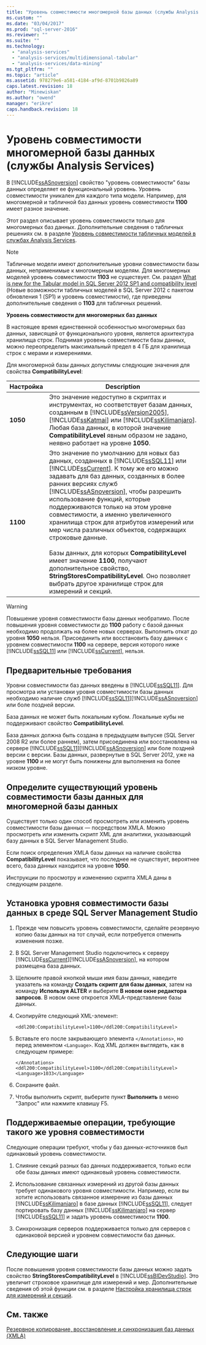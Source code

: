 ```yaml
---
title: "Уровень совместимости многомерной базы данных (службы Analysis Services) | Microsoft Docs"
ms.custom: ""
ms.date: "03/04/2017"
ms.prod: "sql-server-2016"
ms.reviewer: ""
ms.suite: ""
ms.technology: 
  - "analysis-services"
  - "analysis-services/multidimensional-tabular"
  - "analysis-services/data-mining"
ms.tgt_pltfrm: ""
ms.topic: "article"
ms.assetid: 978279e6-a581-4184-af9d-8701b9826a89
caps.latest.revision: 18
author: "Minewiskan"
ms.author: "owend"
manager: "erikre"
caps.handback.revision: 18
---
```

# Уровень совместимости многомерной базы данных (службы Analysis Services)
  В [!INCLUDE[ssASnoversion](../../includes/ssasnoversion-md.md)] свойство "уровень совместимости" базы данных определяет ее функциональный уровень. Уровень совместимости уникален для каждого типа модели. Например, для многомерной и табличной баз данных уровень совместимости **1100** имеет разное значение.  
  
 Этот раздел описывает уровень совместимости только для многомерных баз данных. Дополнительные сведения о табличных решениях см. в разделе [Уровень совместимости табличных моделей в службах Analysis Services](../../analysis-services/tabular-models/compatibility-level-for-tabular-models-in-analysis-services.md).  
  
> [!NOTE]  
>  Табличные модели имеют дополнительные уровни совместимости базы данных, неприменимые к многомерным моделям. Для многомерных моделей уровень совместимости **1103** не существует. См. раздел [What is new for the Tabular model in SQL Server 2012 SP1 and compatibility level](http://go.microsoft.com/fwlink/?LinkId=301727) (Новые возможности табличных моделей в SQL Server 2012 с пакетом обновления 1 (SP1) и уровень совместимости), где приведены дополнительные сведения о **1103** для табличных решений.  
  
 **Уровень совместимости для многомерных баз данных**  
  
 В настоящее время единственной особенностью многомерных баз данных, зависящей от функционального уровня, является архитектура хранилища строк. Поднимая уровень совместимости базы данных, можно переопределить максимальный предел в 4 ГБ для хранилища строк с мерами и измерениями.  
  
 Для многомерной базы данных допустимы следующие значения для свойства **CompatibilityLevel**:  
  
|Настройка|Description|  
|-------------|-----------------|  
|**1050**|Это значение недоступно в скриптах и инструментах, но соответствует базам данных, созданным в [!INCLUDE[ssVersion2005](../../includes/ssversion2005-md.md)], [!INCLUDE[ssKatmai](../../includes/sskatmai-md.md)] или [!INCLUDE[ssKilimanjaro](../../includes/sskilimanjaro-md.md)]. Любая база данных, в которой значение **CompatibilityLevel** явным образом не задано, неявно работает на уровне **1050**.|  
|**1100**|Это значение по умолчанию для новых баз данных, созданных в [!INCLUDE[ssSQL11](../../includes/sssql11-md.md)] или [!INCLUDE[ssCurrent](../../includes/sscurrent-md.md)]. К тому же его можно задавать для баз данных, созданных в более ранних версиях служб [!INCLUDE[ssASnoversion](../../includes/ssasnoversion-md.md)], чтобы разрешить использование функций, которые поддерживаются только на этом уровне совместимости, а именно увеличенного хранилища строк для атрибутов измерений или мер числа различных объектов, содержащих строковые данные.<br /><br /> Базы данных, для которых **CompatibilityLevel** имеет значение **1100**, получают дополнительное свойство, **StringStoresCompatibilityLevel**. Оно позволяет выбрать другое хранилище строк для измерений и секций.|  
  
> [!WARNING]  
>  Повышение уровня совместимости базы данных необратимо. После повышения уровня совместимости до **1100** работу с базой данных необходимо продолжать на более новых серверах. Выполнить откат до уровня **1050** нельзя. Присоединить или восстановить базу данных с уровнем совместимости **1100** на сервере, версия которого ниже [!INCLUDE[ssSQL11](../../includes/sssql11-md.md)] или [!INCLUDE[ssCurrent](../../includes/sscurrent-md.md)], нельзя.  
  
## Предварительные требования  
 Уровни совместимости баз данных введены в [!INCLUDE[ssSQL11](../../includes/sssql11-md.md)]. Для просмотра или установки уровня совместимости базы данных необходимо наличие служб [!INCLUDE[ssSQL11](../../includes/sssql11-md.md)][!INCLUDE[ssASnoversion](../../includes/ssasnoversion-md.md)] или боле поздней версии.  
  
 База данных не может быть локальным кубом. Локальные кубы не поддерживают свойство **CompatibilityLevel**.  
  
 База данных должна быть создана в предыдущем выпуске (SQL Server 2008 R2 или более раннем), затем присоединена или восстановлена на сервере [!INCLUDE[ssSQL11](../../includes/sssql11-md.md)][!INCLUDE[ssASnoversion](../../includes/ssasnoversion-md.md)] или боле поздней версии с версии. Базы данных, развернутые в SQL Server 2012, уже на уровне **1100** и не могут быть понижены для выполнения на более низком уровне.  
  
## Определите существующий уровень совместимости базы данных для многомерной базы данных  
 Существует только один способ просмотреть или изменить уровень совместимости базы данных — посредством XMLA. Можно просмотреть или изменить скрипт XML для аналитики, указывающий базу данных в SQL Server Management Studio.  
  
 Если поиск определения XMLA базы данных на наличие свойства **CompatibilityLevel** показывает, что последнее не существует, вероятнее всего, база данных находится на уровне **1050**.  
  
 Инструкции по просмотру и изменению скрипта XMLA даны в следующем разделе.  
  
## Установка уровня совместимости базы данных в среде SQL Server Management Studio  
  
1.  Прежде чем повысить уровень совместимости, сделайте резервную копию базы данных на тот случай, если потребуется отменить изменения позже.  
  
2.  В SQL Server Management Studio подключитесь к серверу [!INCLUDE[ssCurrent](../../includes/sscurrent-md.md)][!INCLUDE[ssASnoversion](../../includes/ssasnoversion-md.md)], на котором размещена база данных.  
  
3.  Щелкните правой кнопкой мыши имя базы данных, наведите указатель на команду **Создать скрипт для базы данных**, затем на команду **Используя ALTER** и выберите **В новом окне редактора запросов**. В новом окне откроется XMLA-представление базы данных.  
  
4.  Скопируйте следующий XML-элемент:  
  
    ```  
    <ddl200:CompatibilityLevel>1100</ddl200:CompatibilityLevel>  
    ```  
  
5.  Вставьте его после закрывающего элемента `</Annotations>`, но перед элементом `<Language>`. Код XML должен выглядеть, как в следующем примере:  
  
    ```  
    </Annotations>  
    <ddl200:CompatibilityLevel>1100</ddl200:CompatibilityLevel>  
    <Language>1033</Language>  
    ```  
  
6.  Сохраните файл.  
  
7.  Чтобы выполнить скрипт, выберите пункт **Выполнить** в меню "Запрос" или нажмите клавишу F5.  
  
## Поддерживаемые операции, требующие такого же уровня совместимости  
 Следующие операции требуют, чтобы у баз данных-источников был одинаковый уровень совместимости.  
  
1.  Слияние секций разных баз данных поддерживается, только если обе базы данных имеют одинаковый уровень совместимости.  
  
2.  Использование связанных измерений из другой базы данных требует одинакового уровня совместимости. Например, если вы хотите использовать связанное измерение из базы данных [!INCLUDE[ssKilimanjaro](../../includes/sskilimanjaro-md.md)] в базе данных [!INCLUDE[ssSQL11](../../includes/sssql11-md.md)], следует портировать базу данных [!INCLUDE[ssKilimanjaro](../../includes/sskilimanjaro-md.md)] на сервер [!INCLUDE[ssSQL11](../../includes/sssql11-md.md)] и задать уровень совместимости **1100**.  
  
3.  Синхронизация серверов поддерживается только для серверов с одинаковой версией и уровнем совместимости баз данных.  
  
## Следующие шаги  
 После повышения уровня совместимости базы данных можно задать свойство **StringStoresCompatibilityLevel** в [!INCLUDE[ssBIDevStudio](../../includes/ssbidevstudio-md.md)]. Это увеличит строковое хранилище для измерений и мер. Дополнительные сведения об этой функции см. в разделе [Настройка хранилища строк для измерений и секций](../../analysis-services/multidimensional-models/configure-string-storage-for-dimensions-and-partitions.md).  
  
## См. также  
 [Резервное копирование, восстановление и синхронизация баз данных (XMLA)](../../analysis-services/multidimensional-models-scripting-language-assl-xmla/backing-up-restoring-and-synchronizing-databases-xmla.md)  
  
  